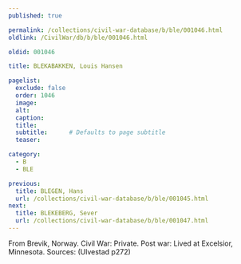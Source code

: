 ```yaml
---
published: true

permalink: /collections/civil-war-database/b/ble/001046.html
oldlink: /CivilWar/db/b/ble/001046.html

oldid: 001046

title: BLEKABAKKEN, Louis Hansen

pagelist:
  exclude: false
  order: 1046
  image: 
  alt:
  caption:
  title:
  subtitle:      # Defaults to page subtitle
  teaser:

category: 
  - B 
  - BLE

previous:
  title: BLEGEN, Hans
  url: /collections/civil-war-database/b/ble/001045.html  
next:
  title: BLEKEBERG, Sever
  url: /collections/civil-war-database/b/ble/001047.html   
---
```

From Brevik, Norway. Civil War: Private. Post war: Lived at Excelsior, Minnesota. Sources: (Ulvestad p272)